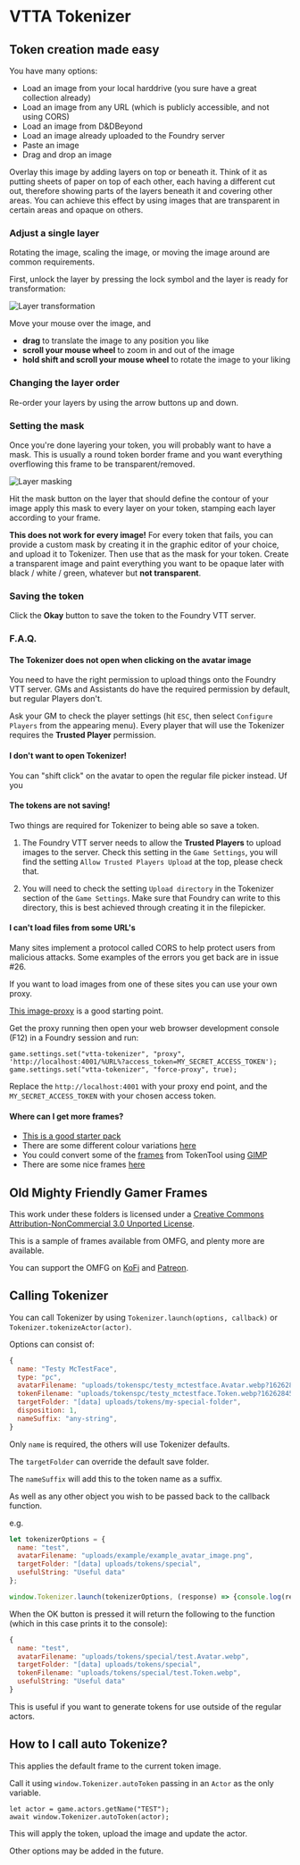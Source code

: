 # VTTA Tokenizer
## Token creation made easy

 You have many options:

- Load an image from your local harddrive (you sure have a great collection already)
- Load an image from any URL (which is publicly accessible, and not using CORS)
- Load an image from D&DBeyond
- Load an image already uploaded to the Foundry server
- Paste an image
- Drag and drop an image

Overlay this image by adding layers on top or beneath it.
Think of it as putting sheets of paper on top of each other, each having a different cut out, therefore showing parts of the layers beneath it and covering other areas.
You can achieve this effect by using images that are transparent in certain areas and opaque on others.

### Adjust a single layer

Rotating the image, scaling the image, or moving the image around are common requirements.

First, unlock the layer by pressing the lock symbol and the layer is ready for transformation:

![Layer transformation](/docs/manipulate-layer.gif)

Move your mouse over the image, and

- **drag** to translate the image to any position you like
- **scroll your mouse wheel** to zoom in and out of the image
- **hold shift and scroll your mouse wheel** to rotate the image to your liking

### Changing the layer order

Re-order your layers by using the arrow buttons up and down.

### Setting the mask

Once you're done layering your token, you will probably want to have a mask.
This is usually a round token border frame and you want everything overflowing this frame to be transparent/removed.


![Layer masking](/docs/mask.gif)

Hit the mask button on the layer that should define the contour of your image apply this mask to every layer on your token, stamping each layer according to your frame.

**This does not work for every image!**
For every token that fails, you can provide a custom mask by creating it in the graphic editor of your choice, and upload it to Tokenizer.
Then use that as the mask for your token.
Create a transparent image and paint everything you want to be opaque later with black / white / green, whatever but **not transparent**.

### Saving the token

Click the **Okay** button to save the token to the Foundry VTT server.

### F.A.Q.

#### The Tokenizer does not open when clicking on the avatar image

You need to have the right permission to upload things onto the Foundry VTT server.
GMs and Assistants do have the required permission by default, but regular Players don't.

Ask your GM to check the player settings (hit `ESC`, then select `Configure Players` from the appearing menu).
Every player that will use the Tokenizer requires the **Trusted Player** permission.

#### I don't want to open Tokenizer!

You can "shift click" on the avatar to open the regular file picker instead.
Uf you

#### The tokens are not saving!

Two things are required for Tokenizer to being able so save a token.

1. The Foundry VTT server needs to allow the **Trusted Players** to upload images to the server.
Check this setting in the `Game Settings`, you will find the setting `Allow Trusted Players Upload` at the top, please check that.

2. You will need to check the setting `Upload directory` in the Tokenizer section of the `Game Settings`.
Make sure that Foundry can write to this directory, this is best achieved through creating it in the filepicker.

#### I can't load files from some URL's

Many sites implement a protocol called CORS to help protect users from malicious attacks.
Some examples of the errors you get back are in issue #26.

If you want to load images from one of these sites you can use your own proxy.

[This image-proxy](https://github.com/VTTAssets/image-proxy) is a good starting point.

Get the proxy running then open your web browser development console (F12) in a Foundry session and run:

```
game.settings.set("vtta-tokenizer", "proxy", 'http://localhost:4001/%URL%?access_token=MY_SECRET_ACCESS_TOKEN');
game.settings.set("vtta-tokenizer", "force-proxy", true);
```

Replace the `http://localhost:4001` with your proxy end point, and the `MY_SECRET_ACCESS_TOKEN` with your chosen access token.

#### Where can I get more frames?

* [This is a good starter pack](https://www.dmsguild.com/product/268503/ADs-Starter-Token-Frame-Set)
* There are some different colour variations [here](https://drive.google.com/file/d/1VQvl2GA6SXuGMTY8hgsb1A2De4fSVRIT/view)
* You could convert some of the [frames](https://github.com/RPTools/TokenTool/tree/main/other-resources/Overlay%20Templates) from TokenTool using [GIMP](https://www.gimp.org/)
* There are some nice frames [here](https://github.com/jcolson/token_frames)

## Old Mighty Friendly Gamer Frames

This work under these folders is licensed under a [Creative Commons Attribution-NonCommercial 3.0 Unported License](http://creativecommons.org/licenses/by-nc/3.0/).

This is a sample of frames available from OMFG, and plenty more are available.

You can support the OMFG on [KoFi](https://ko-fi.com/oldmightyfriendlygamer) and [Patreon](https://patreon.com/omfg).


## Calling Tokenizer

You can call Tokenizer by using `Tokenizer.launch(options, callback)` or `Tokenizer.tokenizeActor(actor)`.

Options can consist of:

```javascript
{
  name: "Testy McTestFace",
  type: "pc",
  avatarFilename: "uploads/tokenspc/testy_mctestface.Avatar.webp?1626284544960",
  tokenFilename: "uploads/tokenspc/testy_mctestface.Token.webp?1626284544960",
  targetFolder: "[data] uploads/tokens/my-special-folder",
  disposition: 1,
  nameSuffix: "any-string",
}
```

Only `name` is required, the others will use Tokenizer defaults.

The `targetFolder` can override the default save folder.

The `nameSuffix` will add this to the token name as a suffix.

As well as any other object you wish to be passed back to the callback function.

e.g. 

```javascript
let tokenizerOptions = {
  name: "test",
  avatarFilename: "uploads/example/example_avatar_image.png",
  targetFolder: "[data] uploads/tokens/special",
  usefulString: "Useful data"
};

window.Tokenizer.launch(tokenizerOptions, (response) => {console.log(response)});
```

When the OK button is pressed it will return the following to the function (which in this case prints it to the console):

```javascript
{
  name: "test",
  avatarFilename: "uploads/tokens/special/test.Avatar.webp",
  targetFolder: "[data] uploads/tokens/special",
  tokenFilename: "uploads/tokens/special/test.Token.webp",
  usefulString: "Useful data"
}
```

This is useful if you want to generate tokens for use outside of the regular actors.

## How to I call auto Tokenize?

This applies the default frame to the current token image.

Call it using `window.Tokenizer.autoToken` passing in an `Actor` as the only variable.

```
let actor = game.actors.getName("TEST");
await window.Tokenizer.autoToken(actor);
```

This will apply the token, upload the image and update the actor.

Other options may be added in the future.
